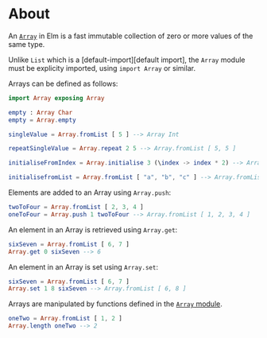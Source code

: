 # About

An [`Array`][array] in Elm is a fast immutable collection of zero or more values of the same type.

Unlike `List` which is a [default-import][default import], the `Array` module must be explicity imported, using `import Array` or similar.

Arrays can be defined as follows:

```elm
import Array exposing Array

empty : Array Char
empty = Array.empty

singleValue = Array.fromList [ 5 ] --> Array Int

repeatSingleValue = Array.repeat 2 5 --> Array.fromList [ 5, 5 ]

initialiseFromIndex = Array.initialise 3 (\index -> index * 2) --> Array.fromList [ 0, 2, 4 ]

initialisefromList = Array.fromList [ "a", "b", "c" ] --> Array.fromList [ "a", "b", "c" ]
```

Elements are added to an Array using `Array.push`:

```elm
twoToFour = Array.fromList [ 2, 3, 4 ]
oneToFour = Array.push 1 twoToFour --> Array.fromList [ 1, 2, 3, 4 ]
```

An element in an Array is retrieved using `Array.get`:

```elm
sixSeven = Array.fromList [ 6, 7 ]
Array.get 0 sixSeven --> 6
```

An element in an Array is set using `Array.set`:

```elm
sixSeven = Array.fromList [ 6, 7 ]    
Array.set 1 8 sixSeven --> Array.fromList [ 6, 8 ]
```

Arrays are manipulated by functions defined in the [`Array` module][array-module].

```elm
oneTwo = Array.fromList [ 1, 2 ]
Array.length oneTwo --> 2
```

[array]: https://elmprogramming.com/array.html
[array-module]: https://package.elm-lang.org/packages/elm/core/latest/Array
[default-imports]: https://github.com/elm/core#default-imports
